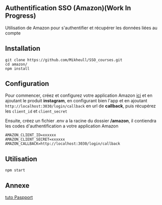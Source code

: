 



## Authentification SSO (Amazon)(Work In Progress)

 
Utilisation de Amazon pour s'authentifier et récupérer les données liées au compte

## Installation
```
git clone https://github.com/Mikheull/SSO_courses.git
cd amazon/
npm install
```

## Configuration 
Pour commencer, créez et configurez votre application Amazon [ici](https://developer.amazon.com/loginwithamazon/console/site/lwa/overview.html) et en ajoutant le produit **instagram**, en configurant bien l'app et en ajoutant `http://localhost:3030/login/callback` en url de **callback**, puis récupérez les `client_id` et `client_secret`

Ensuite, créez un fichier .env a la racine du dossier **/amazon**, il contiendra les codes d'authentification a votre application Amazon
```
AMAZON_CLIENT_ID=xxxxxx
AMAZON_CLIENT_SECRET=xxxxxx
AMAZON_CALLBACK=http://localhost:3030/login/callback
```

## Utilisation
```
npm start
```

## Annexe
[tuto Paspport](http://www.passportjs.org/packages/passport-amazon/)
